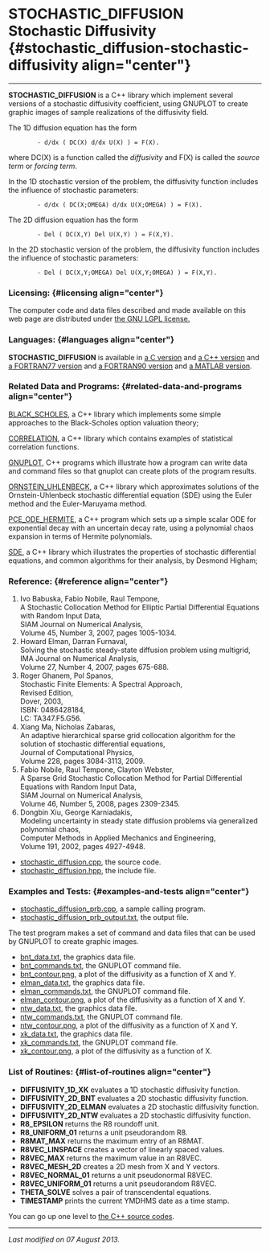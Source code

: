 STOCHASTIC\_DIFFUSION\
Stochastic Diffusivity {#stochastic_diffusion-stochastic-diffusivity align="center"}
======================

------------------------------------------------------------------------

**STOCHASTIC\_DIFFUSION** is a C++ library which implement several
versions of a stochastic diffusivity coefficient, using GNUPLOT to
create graphic images of sample realizations of the diffusivity field.

The 1D diffusion equation has the form

            - d/dx ( DC(X) d/dx U(X) ) = F(X).
          

where DC(X) is a function called the *diffusivity* and F(X) is called
the *source term* or *forcing term*.

In the 1D stochastic version of the problem, the diffusivity function
includes the influence of stochastic parameters:

            - d/dx ( DC(X;OMEGA) d/dx U(X;OMEGA) ) = F(X).
          

The 2D diffusion equation has the form

            - Del ( DC(X,Y) Del U(X,Y) ) = F(X,Y).
          

In the 2D stochastic version of the problem, the diffusivity function
includes the influence of stochastic parameters:

            - Del ( DC(X,Y;OMEGA) Del U(X,Y;OMEGA) ) = F(X,Y).
          

### Licensing: {#licensing align="center"}

The computer code and data files described and made available on this
web page are distributed under [the GNU LGPL
license.](../../txt/gnu_lgpl.txt)

### Languages: {#languages align="center"}

**STOCHASTIC\_DIFFUSION** is available in [a C
version](../../c_src/stochastic_diffusion/stochastic_diffusion.md) and
[a C++
version](../../master/stochastic_diffusion/stochastic_diffusion.md)
and [a FORTRAN77
version](../../f77_src/stochastic_diffusion/stochastic_diffusion.md)
and [a FORTRAN90
version](../../f_src/stochastic_diffusion/stochastic_diffusion.md) and
[a MATLAB
version](../../m_src/stochastic_diffusion/stochastic_diffusion.md).

### Related Data and Programs: {#related-data-and-programs align="center"}

[BLACK\_SCHOLES](../../master/black_scholes/black_scholes.md), a C++
library which implements some simple approaches to the Black-Scholes
option valuation theory;

[CORRELATION](../../master/correlation/correlation.md), a C++ library
which contains examples of statistical correlation functions.

[GNUPLOT](../../master/gnuplot/gnuplot.md), C++ programs which
illustrate how a program can write data and command files so that
gnuplot can create plots of the program results.

[ORNSTEIN\_UHLENBECK](../../master/ornstein_uhlenbeck/ornstein_uhlenbeck.md),
a C++ library which approximates solutions of the Ornstein-Uhlenbeck
stochastic differential equation (SDE) using the Euler method and the
Euler-Maruyama method.

[PCE\_ODE\_HERMITE](../../master/pce_ode_hermite/pce_ode_hermite.md),
a C++ program which sets up a simple scalar ODE for exponential decay
with an uncertain decay rate, using a polynomial chaos expansion in
terms of Hermite polynomials.

[SDE](../../master/sde/sde.md), a C++ library which illustrates the
properties of stochastic differential equations, and common algorithms
for their analysis, by Desmond Higham;

### Reference: {#reference align="center"}

1.  Ivo Babuska, Fabio Nobile, Raul Tempone,\
    A Stochastic Collocation Method for Elliptic Partial Differential
    Equations with Random Input Data,\
    SIAM Journal on Numerical Analysis,\
    Volume 45, Number 3, 2007, pages 1005-1034.
2.  Howard Elman, Darran Furnaval,\
    Solving the stochastic steady-state diffusion problem using
    multigrid,\
    IMA Journal on Numerical Analysis,\
    Volume 27, Number 4, 2007, pages 675-688.
3.  Roger Ghanem, Pol Spanos,\
    Stochastic Finite Elements: A Spectral Approach,\
    Revised Edition,\
    Dover, 2003,\
    ISBN: 0486428184,\
    LC: TA347.F5.G56.
4.  Xiang Ma, Nicholas Zabaras,\
    An adaptive hierarchical sparse grid collocation algorithm for the
    solution of stochastic differential equations,\
    Journal of Computational Physics,\
    Volume 228, pages 3084-3113, 2009.
5.  Fabio Nobile, Raul Tempone, Clayton Webster,\
    A Sparse Grid Stochastic Collocation Method for Partial Differential
    Equations with Random Input Data,\
    SIAM Journal on Numerical Analysis,\
    Volume 46, Number 5, 2008, pages 2309-2345.
6.  Dongbin Xiu, George Karniadakis,\
    Modeling uncertainty in steady state diffusion problems via
    generalized polynomial chaos,\
    Computer Methods in Applied Mechanics and Engineering,\
    Volume 191, 2002, pages 4927-4948.

-   [stochastic\_diffusion.cpp](stochastic_diffusion.cpp), the source
    code.
-   [stochastic\_diffusion.hpp](stochastic_diffusion.hpp), the include
    file.

### Examples and Tests: {#examples-and-tests align="center"}

-   [stochastic\_diffusion\_prb.cpp](stochastic_diffusion_prb.cpp), a
    sample calling program.
-   [stochastic\_diffusion\_prb\_output.txt](stochastic_diffusion_prb_output.txt),
    the output file.

The test program makes a set of command and data files that can be used
by GNUPLOT to create graphic images.

-   [bnt\_data.txt](bnt_data.txt), the graphics data file.
-   [bnt\_commands.txt](bnt_commands.txt), the GNUPLOT command file.
-   [bnt\_contour.png](bnt_contour.png), a plot of the diffusivity as a
    function of X and Y.
-   [elman\_data.txt](elman_data.txt), the graphics data file.
-   [elman\_commands.txt](elman_commands.txt), the GNUPLOT command file.
-   [elman\_contour.png](elman_contour.png), a plot of the diffusivity
    as a function of X and Y.
-   [ntw\_data.txt](ntw_data.txt), the graphics data file.
-   [ntw\_commands.txt](ntw_commands.txt), the GNUPLOT command file.
-   [ntw\_contour.png](ntw_contour.png), a plot of the diffusivity as a
    function of X and Y.
-   [xk\_data.txt](xk_data.txt), the graphics data file.
-   [xk\_commands.txt](xk_commands.txt), the GNUPLOT command file.
-   [xk\_contour.png](xk_contour.png), a plot of the diffusivity as a
    function of X.

### List of Routines: {#list-of-routines align="center"}

-   **DIFFUSIVITY\_1D\_XK** evaluates a 1D stochastic diffusivity
    function.
-   **DIFFUSIVITY\_2D\_BNT** evaluates a 2D stochastic diffusivity
    function.
-   **DIFFUSIVITY\_2D\_ELMAN** evaluates a 2D stochastic diffusivity
    function.
-   **DIFFUSIVITY\_2D\_NTW** evaluates a 2D stochastic diffusivity
    function.
-   **R8\_EPSILON** returns the R8 roundoff unit.
-   **R8\_UNIFORM\_01** returns a unit pseudorandom R8.
-   **R8MAT\_MAX** returns the maximum entry of an R8MAT.
-   **R8VEC\_LINSPACE** creates a vector of linearly spaced values.
-   **R8VEC\_MAX** returns the maximum value in an R8VEC.
-   **R8VEC\_MESH\_2D** creates a 2D mesh from X and Y vectors.
-   **R8VEC\_NORMAL\_01** returns a unit pseudonormal R8VEC.
-   **R8VEC\_UNIFORM\_01** returns a unit pseudorandom R8VEC.
-   **THETA\_SOLVE** solves a pair of transcendental equations.
-   **TIMESTAMP** prints the current YMDHMS date as a time stamp.

You can go up one level to [the C++ source codes](../cpp_src.md).

------------------------------------------------------------------------

*Last modified on 07 August 2013.*

